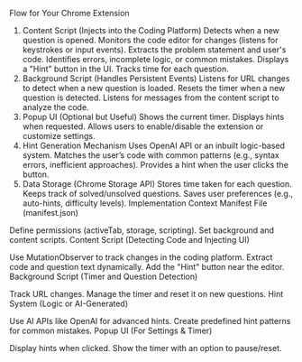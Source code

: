 Flow for Your Chrome Extension
1. Content Script (Injects into the Coding Platform)
Detects when a new question is opened.
Monitors the code editor for changes (listens for keystrokes or input events).
Extracts the problem statement and user's code.
Identifies errors, incomplete logic, or common mistakes.
Displays a "Hint" button in the UI.
Tracks time for each question.
2. Background Script (Handles Persistent Events)
Listens for URL changes to detect when a new question is loaded.
Resets the timer when a new question is detected.
Listens for messages from the content script to analyze the code.
3. Popup UI (Optional but Useful)
Shows the current timer.
Displays hints when requested.
Allows users to enable/disable the extension or customize settings.
4. Hint Generation Mechanism
Uses OpenAI API or an inbuilt logic-based system.
Matches the user’s code with common patterns (e.g., syntax errors, inefficient approaches).
Provides a hint when the user clicks the button.
5. Data Storage (Chrome Storage API)
Stores time taken for each question.
Keeps track of solved/unsolved questions.
Saves user preferences (e.g., auto-hints, difficulty levels).
Implementation Context
Manifest File (manifest.json)

Define permissions (activeTab, storage, scripting).
Set background and content scripts.
Content Script (Detecting Code and Injecting UI)

Use MutationObserver to track changes in the coding platform.
Extract code and question text dynamically.
Add the "Hint" button near the editor.
Background Script (Timer and Question Detection)

Track URL changes.
Manage the timer and reset it on new questions.
Hint System (Logic or AI-Generated)

Use AI APIs like OpenAI for advanced hints.
Create predefined hint patterns for common mistakes.
Popup UI (For Settings & Timer)

Display hints when clicked.
Show the timer with an option to pause/reset.